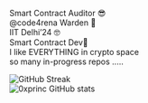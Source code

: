 Smart Contract Auditor 😎 <br>
@code4rena Warden 🫡  <br>
IIT Delhi’24 🤓 <br>
Smart Contract Dev🙂 <br>
I like EVERYTHING in crypto space <br>
so many in-progress repos .....

![GitHub Streak](http://github-readme-streak-stats.herokuapp.com?user=0xprinc&theme=dark&background=000000)
<br/>
![0xprinc GitHub stats](https://github-readme-stats.vercel.app/api?username=0xprinc&theme=buefy&show_icons=true)

